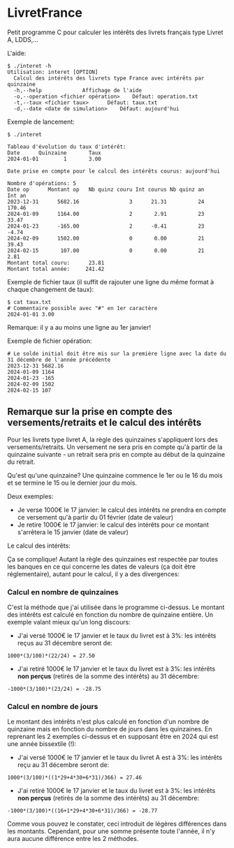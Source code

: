 # LivretFrance

Petit programme C pour calculer les intérêts des livrets français type Livret A, LDDS,...

L'aide:

    $ ./interet -h
    Utilisation: interet [OPTION]
      Calcul des intérêts des livrets type France avec intérêts par quinzaine
      -h,--help				Affichage de l'aide
      -o,--operation <fichier opération>	Défaut: operation.txt
      -t,--taux <fichier taux>		Défaut: taux.txt
      -d,--date <date de simulation>	Défaut: aujourd'hui

Exemple de lancement:
```
$ ./interet

Tableau d'évolution du taux d'intérêt:
Date      Quinzaine       Taux
2024-01-01        1       3.00

Date prise en compte pour le calcul des intérêts courus: aujourd'hui

Nombre d'opérations: 5
Date op      Montant op   Nb quinz couru Int courus Nb quinz an     Int an
2023-12-31      5682.16                3      21.31          24     170.46
2024-01-09      1164.00                2       2.91          23      33.47
2024-01-23      -165.00                2      -0.41          23      -4.74
2024-02-09      1502.00                0       0.00          21      39.43
2024-02-15       107.00                0       0.00          21       2.81
Montant total couru:      23.81
Montant total année:     241.42
```
Exemple de fichier taux (il suffit de rajouter une ligne du même format à chaque changement de taux):

    $ cat taux.txt
    # Commentaire possible avec "#" en 1er caractère
    2024-01-01 3.00

Remarque: il y a au moins une ligne au 1er janvier!

Exemple de fichier opération:

```
# Le solde initial doit être mis sur la première ligne avec la date du 31 décembre de l'année précédente
2023-12-31 5682.16
2024-01-09 1164
2024-01-23 -165
2024-02-09 1502
2024-02-15 107
```

## Remarque sur la prise en compte des versements/retraits et le calcul des intérêts

Pour les livrets type livret A, la règle des quinzaines s'appliquent lors des versements/retraits. Un versement ne sera pris en compte qu'à partir de la quinzaine suivante - un retrait sera pris en compte au début de la quinzaine du retrait.

Qu'est qu'une quinzaine? Une quinzaine commence le 1er ou le 16 du mois et se termine le 15 ou le dernier jour du mois.

Deux exemples:

* Je verse 1000€ le 17 janvier: le calcul des intérêts ne prendra en compte ce versement qu'à partir du 01 février (date de valeur)
* Je retire 1000€ le 17 janvier: le calcul des intérêts pour ce montant s'arrêtera le 15 janvier (date de valeur)

Le calcul des intérêts:

Ça se complique! Autant la règle des quinzaines est respectée par toutes les banques en ce qui concerne les dates de valeurs (ça doit être réglementaire), autant pour le calcul, il y a des divergences:

### Calcul en nombre de quinzaines
C'est la méthode que j'ai utilisée dans le programme ci-dessus. Le montant des intérêts est calculé en fonction du nombre de quinzaine entière. Un exemple valant mieux qu'un long discours:

* J'ai versé 1000€ le 17 janvier et le taux du livret est à 3%: les intérêts reçus au 31 décembre seront de:
```
1000*(3/100)*(22/24) = 27.50
```
* J'ai retiré 1000€ le 17 janvier et le taux du livret est à 3%: les intérêts **non perçus** (retirés de la somme des intérêts) au 31 décembre:
```
-1000*(3/100)*(23/24) = -28.75
```
### Calcul en nombre de jours
Le montant des intérêts n'est plus calculé en fonction d'un nombre de quinzaine mais en fonction du nombre de jours dans les quinzaines. En reprenant les 2 exemples ci-dessus et en supposant être en 2024 qui est une année bissextile (!):

* J'ai versé 1000€ le 17 janvier et le taux du livret A est à 3%: les intérêts reçu au 31 décembre seront de:
```
1000*(3/100)*((1*29+4*30+6*31)/366) = 27.46
```
* J'ai retiré 1000€ le 17 janvier et le taux du livret est à 3%: les intérêts **non perçus** (retirés de la somme des intérêts) au 31 décembre:
```
-1000*(3/100)*((16+1*29+4*30+6*31)/366) = -28.77
```

Comme vous pouvez le constater, ceci introduit de légères différences dans les montants. Cependant, pour une somme présente toute l'année, il n'y aura aucune différence entre les 2 méthodes.
